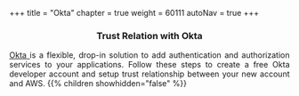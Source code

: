 +++
title = "Okta"
chapter = true
weight = 60111
autoNav = true
+++

<center><h3>Trust Relation with Okta</h3></center>

<div style="text-align: justify">
    <a href="https://developer.okta.com/"> Okta </a> is a flexible, drop-in solution to add authentication and authorization services to your applications. Follow these steps to create a free Okta developer account and setup trust relationship between your new account and AWS.
    {{% children showhidden="false" %}}
</div>